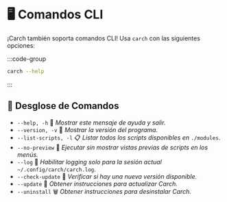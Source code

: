 # 🖥️ Comandos CLI  

¡Carch también soporta comandos CLI! Usa `carch` con las siguientes opciones:  

:::code-group

```sh [⚙️ CLI]
carch --help
```

:::

## 🔧 Desglose de Comandos

- `--help, -h` 📖 *Mostrar este mensaje de ayuda y salir.*
- `--version, -v` 🔢 *Mostrar la versión del programa.*
- `--list-scripts, -l` 📋 *Listar todos los scripts disponibles en* `./modules`.
- `--no-preview` 🚫 *Ejecutar sin mostrar vistas previas de scripts en los menús.*
- `--log` 📝 *Habilitar logging solo para la sesión actual* `~/.config/carch/carch.log`.
- `--check-update` 📡 *Verificar si hay una nueva versión disponible.*
- `--update` 🔄 *Obtener instrucciones para actualizar Carch.*
- `--uninstall` 🗑️ *Obtener instrucciones para desinstalar Carch.*
